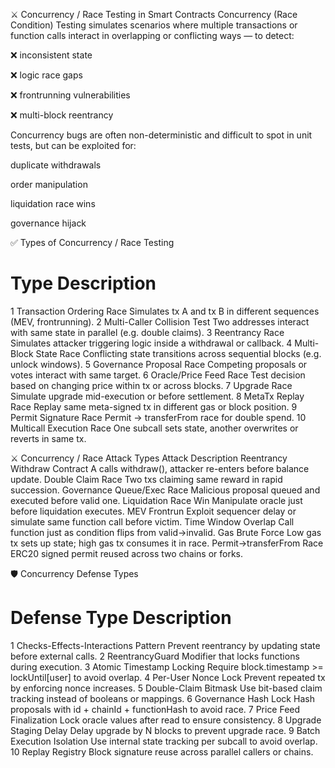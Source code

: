 ⚔️ Concurrency / Race Testing in Smart Contracts
Concurrency (Race Condition) Testing simulates scenarios where multiple transactions or function calls interact in overlapping or conflicting ways — to detect:

❌ inconsistent state

❌ logic race gaps

❌ frontrunning vulnerabilities

❌ multi-block reentrancy

Concurrency bugs are often non-deterministic and difficult to spot in unit tests, but can be exploited for:

duplicate withdrawals

order manipulation

liquidation race wins

governance hijack

✅ Types of Concurrency / Race Testing
#	Type	Description
1	Transaction Ordering Race	Simulates tx A and tx B in different sequences (MEV, frontrunning).
2	Multi-Caller Collision Test	Two addresses interact with same state in parallel (e.g. double claims).
3	Reentrancy Race	Simulates attacker triggering logic inside a withdrawal or callback.
4	Multi-Block State Race	Conflicting state transitions across sequential blocks (e.g. unlock windows).
5	Governance Proposal Race	Competing proposals or votes interact with same target.
6	Oracle/Price Feed Race	Test decision based on changing price within tx or across blocks.
7	Upgrade Race	Simulate upgrade mid-execution or before settlement.
8	MetaTx Replay Race	Replay same meta-signed tx in different gas or block position.
9	Permit Signature Race	Permit → transferFrom race for double spend.
10	Multicall Execution Race	One subcall sets state, another overwrites or reverts in same tx.

⚔️ Concurrency / Race Attack Types
Attack	Description
Reentrancy Withdraw	Contract A calls withdraw(), attacker re-enters before balance update.
Double Claim Race	Two txs claiming same reward in rapid succession.
Governance Queue/Exec Race	Malicious proposal queued and executed before valid one.
Liquidation Race Win	Manipulate oracle just before liquidation executes.
MEV Frontrun	Exploit sequencer delay or simulate same function call before victim.
Time Window Overlap	Call function just as condition flips from valid→invalid.
Gas Brute Force	Low gas tx sets up state; high gas tx consumes it in race.
Permit→transferFrom Race	ERC20 signed permit reused across two chains or forks.

🛡️ Concurrency Defense Types
#	Defense Type	Description
1	Checks-Effects-Interactions Pattern	Prevent reentrancy by updating state before external calls.
2	ReentrancyGuard	Modifier that locks functions during execution.
3	Atomic Timestamp Locking	Require block.timestamp >= lockUntil[user] to avoid overlap.
4	Per-User Nonce Lock	Prevent repeated tx by enforcing nonce increases.
5	Double-Claim Bitmask	Use bit-based claim tracking instead of booleans or mappings.
6	Governance Hash Lock	Hash proposals with id + chainId + functionHash to avoid race.
7	Price Feed Finalization	Lock oracle values after read to ensure consistency.
8	Upgrade Staging Delay	Delay upgrade by N blocks to prevent upgrade race.
9	Batch Execution Isolation	Use internal state tracking per subcall to avoid overlap.
10	Replay Registry	Block signature reuse across parallel callers or chains.
